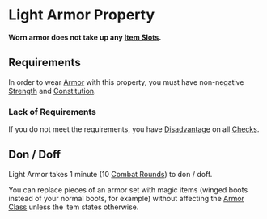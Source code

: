 # Light Armor Property

**Worn armor does not take up any [Item Slots](../../../Player%20Characters/Derived%20Statistics/Item%20Slots.md).**

## Requirements

In order to wear [Armor](../Armor.md) with this property, you must have non-negative [Strength](../../../Player%20Characters/Abilities/Strength.md) and [Constitution](../../../Player%20Characters/Abilities/Constitution.md).

### Lack of Requirements

If you do not meet the requirements, you have [Disadvantage](../../../Game%20Procedures/Die%20Rolling%20Mechanics/Disadvantage.md) on all [Checks](../../../Game%20Procedures/Core%20Procedures/Check.md).

## Don / Doff

Light Armor takes 1 minute (10 [Combat Rounds](../../../Game%20Procedures/Core%20Procedures/Round.md#Combat%20Round)) to don / doff.

You can replace pieces of an armor set with magic items (winged boots instead of your normal boots, for example) without affecting the [Armor Class](../../../Player%20Characters/Derived%20Statistics/Armor%20Class.md) unless the item states otherwise.
